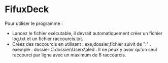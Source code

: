 # FifuxDeck
Pour utiliser le programme :
- Lancez le fichier exécutable, il devrait automatiquement créer un fichier log.txt et un fichier raccourcis.txt.
- Créez des raccourcis en utilisant : exe,dossier,fichier suivit de ":" . exemple : dossier:C:dossier\Users\aled .
Il ne peux y avoir qu'un seul raccourci par ligne avec un maximum de 6 raccourcis.
